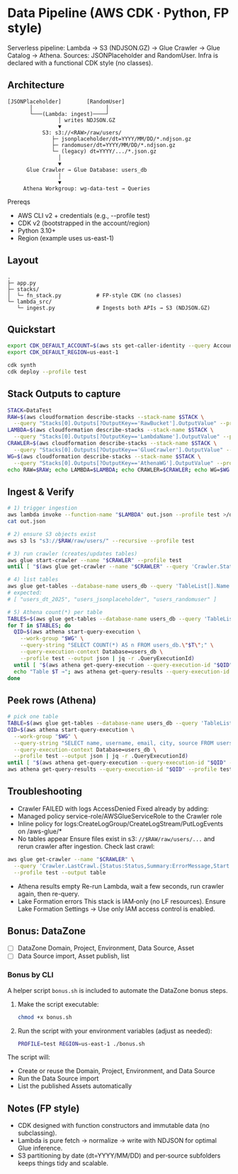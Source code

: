# Data Pipeline (AWS CDK · Python, FP style)

Serverless pipeline: Lambda → S3 (NDJSON.GZ) → Glue Crawler → Glue Catalog → Athena.
Sources: JSONPlaceholder and RandomUser. Infra is declared with a functional CDK style (no classes).

## Architecture
```text
[JSONPlaceholder]        [RandomUser]
       │                       │
       └───(Lambda: ingest)────┘
                │ writes NDJSON.GZ
                ▼
           S3: s3://<RAW>/raw/users/
              ├─ jsonplaceholder/dt=YYYY/MM/DD/*.ndjson.gz
              ├─ randomuser/dt=YYYY/MM/DD/*.ndjson.gz
              └─ (legacy) dt=YYYY/.../*.json.gz
                │
                ▼
      Glue Crawler → Glue Database: users_db
                │
                ▼
     Athena Workgroup: wg-data-test → Queries
```

Prereqs
 * AWS CLI v2 + credentials (e.g., --profile test)
 * CDK v2 (bootstrapped in the account/region)
 * Python 3.10+
 * Region (example uses us-east-1)

## Layout
```text
.
├─ app.py
├─ stacks/
│  └─ fn_stack.py           # FP-style CDK (no classes)
└─ lambda_src/
   └─ ingest.py             # Ingests both APIs → S3 (NDJSON.GZ)
```

## Quickstart
```bash
export CDK_DEFAULT_ACCOUNT=$(aws sts get-caller-identity --query Account --output text --profile test)
export CDK_DEFAULT_REGION=us-east-1

cdk synth
cdk deploy --profile test
```

## Stack Outputs to capture

```bash
STACK=DataTest
RAW=$(aws cloudformation describe-stacks --stack-name $STACK \
  --query "Stacks[0].Outputs[?OutputKey=='RawBucket'].OutputValue" --profile test --output text)
LAMBDA=$(aws cloudformation describe-stacks --stack-name $STACK \
  --query "Stacks[0].Outputs[?OutputKey=='LambdaName'].OutputValue" --profile test --output text)
CRAWLER=$(aws cloudformation describe-stacks --stack-name $STACK \
  --query "Stacks[0].Outputs[?OutputKey=='GlueCrawler'].OutputValue" --profile test --output text)
WG=$(aws cloudformation describe-stacks --stack-name $STACK \
  --query "Stacks[0].Outputs[?OutputKey=='AthenaWG'].OutputValue" --profile test --output text)
echo RAW=$RAW; echo LAMBDA=$LAMBDA; echo CRAWLER=$CRAWLER; echo WG=$WG
```

## Ingest & Verify

```bash
# 1) trigger ingestion
aws lambda invoke --function-name "$LAMBDA" out.json --profile test >/dev/null
cat out.json

# 2) ensure S3 objects exist
aws s3 ls "s3://$RAW/raw/users/" --recursive --profile test

# 3) run crawler (creates/updates tables)
aws glue start-crawler --name "$CRAWLER" --profile test
until [ "$(aws glue get-crawler --name "$CRAWLER" --query 'Crawler.State' --profile test --output text)" = "READY" ]; do sleep 5; done

# 4) list tables
aws glue get-tables --database-name users_db --query 'TableList[].Name' --profile test
# expected:
# [ "users_dt_2025", "users_jsonplaceholder", "users_randomuser" ]

# 5) Athena count(*) per table
TABLES=$(aws glue get-tables --database-name users_db --query 'TableList[].Name' --output text --profile test)
for T in $TABLES; do
  QID=$(aws athena start-query-execution \
    --work-group "$WG" \
    --query-string "SELECT COUNT(*) AS n FROM users_db.\"$T\";" \
    --query-execution-context Database=users_db \
    --profile test --output json | jq -r .QueryExecutionId)
  until [ "$(aws athena get-query-execution --query-execution-id "$QID" --query 'QueryExecution.Status.State' --profile test --output text)" = "SUCCEEDED" ]; do sleep 2; done
  echo "Table $T →"; aws athena get-query-results --query-execution-id "$QID" --profile test --output text
done
```

## Peek rows (Athena)

```bash
# pick one table
TABLE=$(aws glue get-tables --database-name users_db --query 'TableList[0].Name' --profile test --output text)
QID=$(aws athena start-query-execution \
  --work-group "$WG" \
  --query-string "SELECT name, username, email, city, source FROM users_db.\"$TABLE\" LIMIT 5;" \
  --query-execution-context Database=users_db \
  --profile test --output json | jq -r .QueryExecutionId)
until [ "$(aws athena get-query-execution --query-execution-id "$QID" --query 'QueryExecution.Status.State' --profile test --output text)" = "SUCCEEDED" ]; do sleep 2; done
aws athena get-query-results --query-execution-id "$QID" --profile test --output table
```

## Troubleshooting
 * Crawler FAILED with logs AccessDenied
Fixed already by adding:
 * Managed policy service-role/AWSGlueServiceRole to the Crawler role
 * Inline policy for logs:CreateLogGroup/CreateLogStream/PutLogEvents on /aws-glue/*
 * No tables appear
Ensure files exist in s3: `//$RAW/raw/users/...` and rerun crawler after ingestion.
Check last crawl:
```bash
aws glue get-crawler --name "$CRAWLER" \
  --query 'Crawler.LastCrawl.{Status:Status,Summary:ErrorMessage,Start:StartTime,End:EndTime}' \
  --profile test --output table
```

 * Athena results empty
Re-run Lambda, wait a few seconds, run crawler again, then re-query.
 * Lake Formation errors
This stack is IAM‑only (no LF resources). Ensure Lake Formation Settings → Use only IAM access control is enabled.

## Bonus: DataZone
* [ ] DataZone Domain, Project, Environment, Data Source, Asset
* [ ] Data Source import, Asset publish, list

### Bonus by CLI

A helper script `bonus.sh` is included to automate the DataZone bonus steps.

1. Make the script executable:
   ```bash
   chmod +x bonus.sh
   ```
2. Run the script with your environment variables (adjust as needed):
   ```bash
   PROFILE=test REGION=us-east-1 ./bonus.sh
   ```

The script will:
- Create or reuse the Domain, Project, Environment, and Data Source
- Run the Data Source import
- List the published Assets automatically

## Notes (FP style)
 * CDK designed with function constructors and immutable data (no subclassing).
 * Lambda is pure fetch → normalize → write with NDJSON for optimal Glue inference.
 * S3 partitioning by date (dt=YYYY/MM/DD) and per‑source subfolders keeps things tidy and scalable.